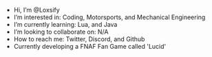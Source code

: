 -  Hi, I’m @Loxsify
-  I’m interested in: Coding, Motorsports, and Mechanical Engineering
-  I’m currently learning: Lua, and Java
-  I’m looking to collaborate on: N/A
-  How to reach me: Twitter, Discord, and Github
-  Currently developing a FNAF Fan Game called 'Lucid'
